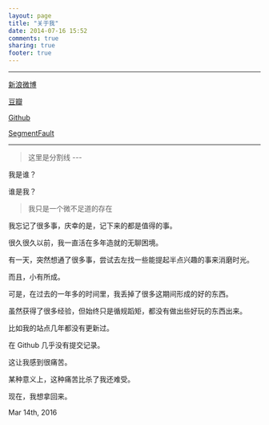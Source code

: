 ```yaml
---
layout: page
title: "关于我"
date: 2014-07-16 15:52
comments: true
sharing: true
footer: true
---
```



<!--## 基本信息-->
<!--冉 余-->

<!--exileduyi@foxmail.com-->

<!--136-8813-7432-->

<!--
## 专业技能：
- 熟练掌握C，Javascript语言，对Java，Python，Ruby等语言均有了解
- 熟悉常用数据结构及相关算法
- 熟悉Node.js，及在该平台下进行Web应用开发
- 熟悉HTML/CSS前端技术，熟练运用HTML5相关技术
- 了解Linux运维基本方法和常用工具使用
- 了解Android移动开发流程，使用过Phonegap等跨平台移动技术
- 了解SQL基础知识，以及某些NoSQL数据库如MongoDB
- 英文文档阅读能力，喜欢尝试最新的技术，追求编写优雅的代码

## 教育经历：

成都理工大学(CDUT)， 2011-2015.

工学学士学位，信息工程 （GPA 3.2/4.0）

- Linux平台编程及TCP/IP网络编程
- 单片机与嵌入式系统设计

## 个人项目：
** Fling HTML5**

益智游戏Fling！的HTML5复刻版。

项目地址：https://github.com/mirreal/Fling-HTML5

** Multi-Todolist**

一个多人协作式便签应用。想法来源于管理人员使用便签这种简单原始的办法分配任务。

项目地址：https://github.com/mirreal/multi-todolist

** Draw Something**

你画我猜模式的简单复刻版。Server端使用Express和Socket.io实现，前端画板使用HTML5Canvas实现，通过WebSocket实时传输数据。

项目地址：https://git.oschina.net/exileduyi/draw-something

-->

---

[新浪微博](http://weibo.com/taocid)

[豆瓣](http://www.douban.com/people/zgkmranyu)

[Github](https://github.com/mirreal)

[SegmentFault](https://segmentfault.com/blog/exileduyi)

---

> 这里是分割线 ---

我是谁？

谁是我？

> 我只是一个微不足道的存在

我忘记了很多事，庆幸的是，记下来的都是值得的事。

很久很久以前，我一直活在多年造就的无聊困境。

有一天，突然想通了很多事，尝试去左找一些能提起半点兴趣的事来消磨时光。

而且，小有所成。

可是，在过去的一年多的时间里，我丢掉了很多这期间形成的好的东西。

虽然获得了很多经验，但始终只是循规蹈矩，都没有做出些好玩的东西出来。

比如我的站点几年都没有更新过。

在 Github 几乎没有提交记录。

这让我感到很痛苦。

某种意义上，这种痛苦比杀了我还难受。

现在，我想拿回来。


Mar 14th, 2016




<!--## 个人主页：-->

<!--http://mirreal.net-->

<!--## 简历(RESUME)：-->

<!--- [中文](http://mirreal.net/resume_zh.pdf)-->
<!--- [English](http://mirreal.net/resume_en.pdf)-->
